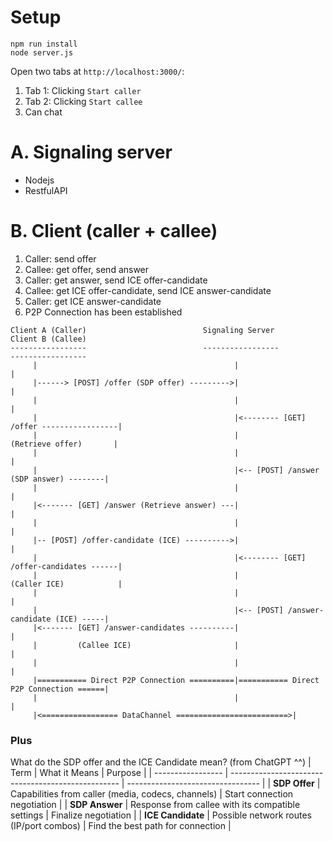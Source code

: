 # Setup
```
npm run install
node server.js
```
Open two tabs at `http://localhost:3000/`:
1. Tab 1: Clicking `Start caller`
2. Tab 2: Clicking `Start callee`
3. Can chat

# A. Signaling server
- Nodejs
- RestfulAPI
# B. Client (caller + callee)
1. Caller: send offer
2. Callee: get offer, send answer
3. Caller: get answer, send ICE offer-candidate
4. Callee: get ICE offer-candidate, send ICE answer-candidate
5. Caller: get ICE answer-candidate
6. P2P Connection has been established

```
Client A (Caller)                          Signaling Server                         Client B (Callee)
-----------------                          -----------------                        -----------------
     |                                            |                                         |
     |------> [POST] /offer (SDP offer) --------->|                                         |
     |                                            |                                         |
     |                                            |<-------- [GET] /offer -----------------|
     |                                            |                 (Retrieve offer)       |
     |                                            |                                         |
     |                                            |<-- [POST] /answer (SDP answer) --------|
     |                                            |                                         |
     |<------- [GET] /answer (Retrieve answer) ---|                                         |
     |                                            |                                         |
     |-- [POST] /offer-candidate (ICE) ---------->|                                         |
     |                                            |<-------- [GET] /offer-candidates ------|
     |                                            |                (Caller ICE)            |
     |                                            |                                         |
     |                                            |<-- [POST] /answer-candidate (ICE) -----|
     |<------- [GET] /answer-candidates ----------|                                         |
     |         (Callee ICE)                       |                                         |
     |                                            |                                         |
     |=========== Direct P2P Connection ==========|=========== Direct P2P Connection ======|
     |                                            |                                         |
     |<================= DataChannel =========================>|
```
### Plus
What do the SDP offer and the ICE Candidate mean? (from ChatGPT ^^)
| Term              | What it Means                                      | Purpose                           |
| ----------------- | -------------------------------------------------- | --------------------------------- |
| **SDP Offer**     | Capabilities from caller (media, codecs, channels) | Start connection negotiation      |
| **SDP Answer**    | Response from callee with its compatible settings  | Finalize negotiation              |
| **ICE Candidate** | Possible network routes (IP/port combos)           | Find the best path for connection |



